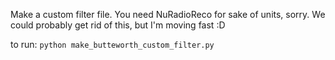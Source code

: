 Make a custom filter file. You need NuRadioReco for sake of units, sorry.
We could probably get rid of this, but I'm moving fast :D


to run: `python make_butteworth_custom_filter.py`

